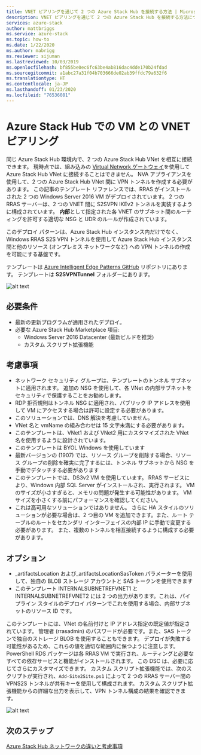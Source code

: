 ```yaml
---
title: VNET ピアリングを通じて 2 つの Azure Stack Hub を接続する方法 | Microsoft Docs
description: VNET ピアリングを通じて 2 つの Azure Stack Hub を接続する方法について説明します。
services: azure-stack
author: mattbriggs
ms.service: azure-stack
ms.topic: how-to
ms.date: 1/22/2020
ms.author: mabrigg
ms.reviewer: sijuman
ms.lastreviewed: 10/03/2019
ms.openlocfilehash: bf855be0ec6fc63be4ab816dac4dde170b24fdad
ms.sourcegitcommit: a1abc27a31f04b703666de02ab39ffdc79a632f6
ms.translationtype: HT
ms.contentlocale: ja-JP
ms.lasthandoff: 01/23/2020
ms.locfileid: "76536081"
---
```

# <a name="vnet-peering-in-azure-stack-hub-with-vms"></a>Azure Stack Hub での VM との VNET ピアリング

同じ Azure Stack Hub 環境内で、2 つの Azure Stack Hub VNet を相互に接続できます。 現時点では、組み込みの [Virtual Network ゲートウェイ](https://docs.microsoft.com/azure-stack/user/azure-stack-network-differences)を使用して Azure Stack Hub VNet に接続することはできません。 NVA アプライアンスを使用して、2 つの Azure Stack Hub VNet 間に VPN トンネルを作成する必要があります。 この記事のテンプレート リファレンスでは、RRAS がインストールされた 2 つの Windows Server 2016 VM がデプロイされています。 2 つの RRAS サーバーは、2 つの VNET 間に S2SVPN IKEv2 トンネルを実装するように構成されています。 **内部**として指定された各 VNET のサブネット間のルーティングを許可する適切な NSG と UDR のルールが作成されています。 

このデプロイ パターンは、Azure Stack Hub インスタンス内だけでなく、Windows RRAS S2S VPN トンネルを使用して Azure Stack Hub インスタンス間と他のリソース (オンプレミス ネットワークなど) への VPN トンネルの作成を可能にする基盤です。 

テンプレートは [Azure Intelligent Edge Patterns GitHub](https://github.com/Azure-Samples/azure-intelligent-edge-patterns
) リポジトリにあります。 テンプレートは **S2SVPNTunnel** フォルダーにあります。

![alt text](./media/azure-stack-network-howto-vnet-peering/overview.png)

## <a name="requirements"></a>必要条件

- 最新の更新プログラムが適用されたデプロイ。 
- 必要な Azure Stack Hub Marketplace 項目:
    -  Windows Server 2016 Datacenter (最新ビルドを推奨)
    -  カスタム スクリプト拡張機能

## <a name="things-to-consider"></a>考慮事項

- ネットワーク セキュリティ グループは、テンプレートのトンネル サブネットに適用されます。 追加の NSG を使用して、各 VNet の内部サブネットをセキュリティで保護することをお勧めします。
- RDP 拒否規則はトンネル NSG に適用され、パブリック IP アドレスを使用して VM にアクセスする場合は許可に設定する必要があります。
- このソリューションでは、DNS 解決を考慮していません。
- VNet 名と vmName の組み合わせは 15 文字未満にする必要があります。
- このテンプレートは、VNet1 および VNet2 用にカスタマイズされた VNet 名を使用するように設計されています。
- このテンプレートは BYOL Windows を使用しています
- 最新バージョンの (1907) では、リソース グループを削除する場合、リソース グループの削除を確実に完了するには、トンネル サブネットから NSG を手動でデタッチする必要があります
- このテンプレートでは、DS3v2 VM を使用しています。 RRAS サービスにより、Windows 内部 SQL Server がインストールされ、実行されます。 VM のサイズが小さすぎると、メモリの問題が発生する可能性があります。 VM サイズを小さくする前にパフォーマンスを確認してください。
- これは高可用なソリューションではありません。 さらに HA スタイルのソリューションが必要な場合は、2 つ目の VM を追加できます。また、ルート テーブルのルートをセカンダリ インターフェイスの内部 IP に手動で変更する必要があります。 また、複数のトンネルを相互接続するように構成する必要があります。

## <a name="options"></a>オプション

- _artifactsLocation および_artifactsLocationSasToken パラメーターを使用して、独自の BLOB ストレージ アカウントと SAS トークンを使用できます
- このテンプレート INTERNALSUBNETREFVNET1 と INTERNALSUBNETREFVNET2 には 2 つの出力があります。これは、パイプライン スタイルのデプロイ パターンでこれを使用する場合、内部サブネットのリソース ID です。

このテンプレートには、VNet の名前付けと IP アドレス指定の既定値が指定されています。 管理者 (rrasadmin) のパスワードが必要です。また、SAS トークンで独自のストレージ BLOB を使用することもできます。 デプロイが失敗する可能性があるため、これらの値を適切な範囲内に保つように注意します。 PowerShell RDS パッケージは各 RRAS VM で実行され、ルーティングと必要なすべての依存サービスと機能がインストールされます。 この DSC は、必要に応じてさらにカスタマイズできます。 カスタム スクリプト拡張機能では、次のスクリプトが実行され、`Add-Site2Site.ps1` によって 2 つの RRAS サーバー間の VPNS2S トンネルが共有キーを使用して構成されます。 カスタム スクリプト拡張機能からの詳細な出力を表示して、VPN トンネル構成の結果を確認できます。

![alt text](./media/azure-stack-network-howto-vnet-peering/s2svpntunnels2.png)

## <a name="next-steps"></a>次のステップ

[Azure Stack Hub ネットワークの違いと考慮事項](azure-stack-network-differences.md)  